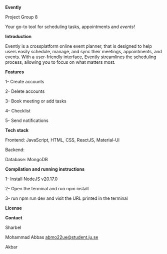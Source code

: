 **Evently**

Project Group 8

Your go-to tool for scheduling tasks, appointments and _events_!


**Introduction**

Evently is a crossplatform online event planner, that is designed to help users easily schedule, manage, and sync their meetings, appointments, and events. With a user-friendly interface, Evently streamlines the scheduling process, allowing you to focus on what matters most.


**Features**

1- Create accounts 

2- Delete accounts

3- Book meeting or add tasks

4- Checklist 

5- Send notifications 

**Tech stack**

Frontend: JavaScript, HTML, CSS, ReactJS, Material-UI

Backend:

Database: MongoDB

**Compilation and running instructions**

1- Install NodeJS v20.17.0

2- Open the terminal and run npm install

3- run npm run dev and visit the URL printed in the terminal

**License**

**Contact**

Sharbel

Mohammad Abbas abmo22ue@student.ju.se

Akbar
